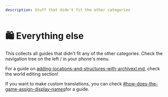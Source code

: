 ```yaml
---
description: Stuff that didn't fit the other categories
---
```


# 🛍️ Everything else

This collects all guides that didn't fit any of the other categories. Check the navigation tree on the left / in your phone's menu.

For a guide on [adding-locations-and-structures-with-archivexl.md](../world-editing/adding-locations-and-structures-with-archivexl.md "mention"), check the world editing section!

If you want to make custom translations, you can check [#how-does-the-game-assign-display-names](../items-equipment/adding-new-items/weapons/new-iconic-weapon-tutorial-for-dummies.md#how-does-the-game-assign-display-names "mention")for a guide.
